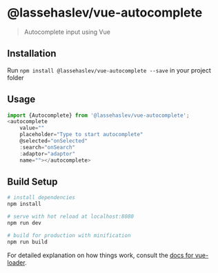 # @lassehaslev/vue-autocomplete

> Autocomplete input using Vue

## Installation
Run ```npm install @lassehaslev/vue-autocomplete --save``` in your project folder

## Usage

``` js
import {Autocomplete} from '@lassehaslev/vue-autocomplete';
<autocomplete
    value=""
    placeholder="Type to start autocomplete"
    @selected="onSelected"
    :search="onSearch"
    :adaptor="adaptor"
    name=""></autocomplete>
```

## Build Setup

``` bash
# install dependencies
npm install

# serve with hot reload at localhost:8080
npm run dev

# build for production with minification
npm run build
```

For detailed explanation on how things work, consult the [docs for vue-loader](http://vuejs.github.io/vue-loader).
